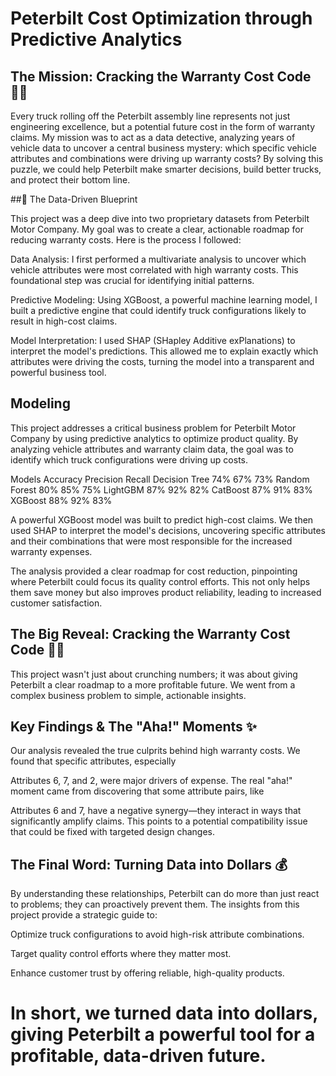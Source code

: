 # Peterbilt Cost Optimization through Predictive Analytics
## The Mission: Cracking the Warranty Cost Code 🕵️‍♂️

Every truck rolling off the Peterbilt assembly line represents not just engineering excellence, but a potential future cost in the form of warranty claims. My mission was to act as a data detective, analyzing years of vehicle data to uncover a central business mystery: which specific vehicle attributes and combinations were driving up warranty costs? By solving this puzzle, we could help Peterbilt make smarter decisions, build better trucks, and protect their bottom line.

##🧠 The Data-Driven Blueprint

This project was a deep dive into two proprietary datasets from Peterbilt Motor Company. My goal was to create a clear, actionable roadmap for reducing warranty costs. Here is the process I followed:

Data Analysis: I first performed a multivariate analysis to uncover which vehicle attributes were most correlated with high warranty costs. This foundational step was crucial for identifying initial patterns.

Predictive Modeling: Using XGBoost, a powerful machine learning model, I built a predictive engine that could identify truck configurations likely to result in high-cost claims.

Model Interpretation: I used SHAP (SHapley Additive exPlanations) to interpret the model's predictions. This allowed me to explain exactly which attributes were driving the costs, turning the model into a transparent and powerful business tool.

## Modeling
 
This project addresses a critical business problem for Peterbilt Motor Company by using predictive analytics to optimize product quality. By analyzing vehicle attributes and warranty claim data, the goal was to identify which truck configurations were driving up costs.




Models	Accuracy	Precision	Recall
Decision Tree	74%	67%	73%
Random Forest	80%	85%	75%
LightGBM	87%	92%	82%
CatBoost	87%	91%	83%
XGBoost	88%	92%	83%

A powerful XGBoost model was built to predict high-cost claims. We then used SHAP to interpret the model's decisions, uncovering specific attributes and their combinations that were most responsible for the increased warranty expenses.

The analysis provided a clear roadmap for cost reduction, pinpointing where Peterbilt could focus its quality control efforts. This not only helps them save money but also improves product reliability, leading to increased customer satisfaction.

## The Big Reveal: Cracking the Warranty Cost Code 🕵️‍♂️
This project wasn't just about crunching numbers; it was about giving Peterbilt a clear roadmap to a more profitable future. We went from a complex business problem to simple, actionable insights.

## Key Findings & The "Aha!" Moments ✨
Our analysis revealed the true culprits behind high warranty costs. We found that specific attributes, especially 

Attributes 6, 7, and 2, were major drivers of expense. The real "aha!" moment came from discovering that some attribute pairs, like 

Attributes 6 and 7, have a negative synergy—they interact in ways that significantly amplify claims. This points to a potential compatibility issue that could be fixed with targeted design changes.

## The Final Word: Turning Data into Dollars 💰
By understanding these relationships, Peterbilt can do more than just react to problems; they can proactively prevent them. The insights from this project provide a strategic guide to:

Optimize truck configurations to avoid high-risk attribute combinations.

Target quality control efforts where they matter most.


Enhance customer trust by offering reliable, high-quality products.

# In short, we turned data into dollars, giving Peterbilt a powerful tool for a profitable, data-driven future.



